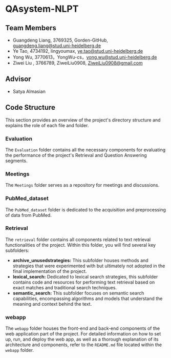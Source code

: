 # QAsystem-NLPT

## Team Members
- Guangdeng Liang, 3769325, Gorden-GitHub, guangdeng.liang@stud.uni-heidelberg.de
- Ye Tao, 4734192, lingyoumax, ye.tao@stud.uni-heidelberg.de
- Yong Wu, 3770613，YongWu-cs，yong.wu@stud.uni-heidelberg.de
- Ziwei Liu , 3766789, ZiweiLiu0908, ZiweiLiu0908@gmail.com

## Advisor
- Satya Almasian

## Code Structure

This section provides an overview of the project's directory structure and explains the role of each file and folder.

### Evaluation
The `Evaluation` folder contains all the necessary components for evaluating the performance of the project's Retrieval and Question Answering segments.

### Meetings
The `Meetings` folder serves as a repository for meetings and discussions.

### PubMed_dataset 
The `PubMed_dataset` folder is dedicated to the acquisition and preprocessing of data from PubMed.

### Retrieval
The `retrieval` folder contains all components related to text retrieval functionalities of the project. Within this folder, you will find several key subfolders:
- **archive_unusedstrategies:** This subfolder houses methods and strategies that were experimented with but ultimately not adopted in the final implementation of the project.
- **lexical_search:** Dedicated to lexical search strategies, this subfolder contains code and resources for performing text retrieval based on exact matches and traditional search techniques.
- **semantic_search:** This subfolder focuses on semantic search capabilities, encompassing algorithms and models that understand the meaning and context behind the text.

### webapp
The `webapp` folder houses the front-end and back-end components of the web application part of the project. For detailed information on how to set up, run, and deploy the web app, as well as a thorough explanation of its architecture and components, refer to the `README.md` file located within the `webapp` folder.